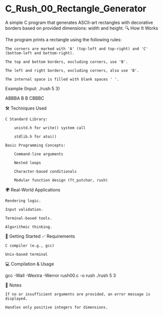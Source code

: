 # C_Rush_00_Rectangle_Generator
A simple C program that generates ASCII-art rectangles with decorative borders based on provided dimensions: width and height.
🔍 How It Works

The program prints a rectangle using the following rules:

    The corners are marked with 'A' (top-left and top-right) and 'C' (bottom-left and bottom-right).

    The top and bottom borders, excluding corners, use 'B'.

    The left and right borders, excluding corners, also use 'B'.

    The internal space is filled with blank spaces ' '.

Example (Input: ./rush 5 3)

ABBBA
B   B
CBBBC

🛠️ Techniques Used

    C Standard Library:

        unistd.h for write() system call

        stdlib.h for atoi()

    Basic Programming Concepts:

        Command-line arguments

        Nested loops

        Character-based conditionals

        Modular function design (ft_putchar, rush)

🌍 Real-World Applications

    Rendering logic.

    Input validation.

    Terminal-based tools.

    Algorithmic thinking.

🚀 Getting Started
✅ Requirements

    C compiler (e.g., gcc)

    Unix-based terminal

💻 Compilation & Usage

gcc -Wall -Wextra -Werror rush00.c -o rush
./rush 5 3

📎 Notes

    If no or insufficient arguments are provided, an error message is displayed.

    Handles only positive integers for dimensions.
